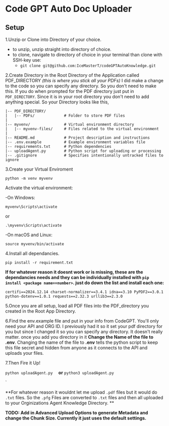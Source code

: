 # Code GPT Auto Doc Uploader

## Setup

1.Unzip or Clone into Directory of your choice.
- to unzip, unzip straight into directory of choice.
- to clone, navigate to directory of choice in your terminal than clone with SSH-key use:
   -  `git clone git@github.com:IceMasterT/codeGPTAutoKnowledge.git`

2.Create Directory in the Root Directory of the Application called PDF_DIRECTORY *(this is where you stick all your PDFs)* I did make a change to the code so you can specify any directory. So you don't need to make this. If you do when prompted for the PDF directory just put in `PDF_DIRECTORY`. Since it is in your root directory you don't need to add anything special. So your Directory looks like this,
```/
|-- PDF_DIRECTORY/
|   |-- PDFs/             # Folder to store PDF files
|
|-- myvenv/               # Virtual environment directory
|   |-- myvenv-files/     # Files related to the virtual environment
|
|-- README.md             # Project description and instructions
|-- .env.example          # Example environment variables file
|-- requirements.txt      # Python dependencies
|-- uploadAgent.py        # Python script for uploading or processing
|-- .gitignore            # Specifies intentionally untracked files to ignore
```

3.Create your Virtual Enviroment

`
python -m venv myvenv
`

Activate the virtual environment:

 -On Windows:

`
myvenv\Scripts\activate
`

or

`
.\myvenv\Scripts\activate
`

 -On macOS and Linux:

`
source myvenv/bin/activate
`

4.Install all dependancies.


`
pip install -r requirement.txt
`

**If for whatever reason it doesnt work or is missing, these are the dependancies needs and they can be individually installed with `pip install <package name==number>`. just do down the list and install each one:**

`
certifi==2024.12.14
charset-normalizer==3.4.1
idna==3.10
PyPDF2==3.0.1
python-dotenv==1.0.1
requests==2.32.3
urllib3==2.3.0
`

5.Once you are all setup, load all PDF files into the PDF_directory you created in the Root App Directory.

6.Find the env.example file and put in your info from CodeGPT. You'll only need your API and ORG ID. I previously had it so it set your pdf directory for you but since I changed it so you can specify any directory. It doesn't really matter. once you add you directory in it **Change the Name of the file to .env**. Changing the name of the file to **.env** tells the python script to keep this file secret and hidden from anyone as it connects to the API and uploads your files. 

7.Then Fire it Up!

`
python uploadAgent.py  
`
**or**
`
python3 uploadAgent.py
`

`

**For whatever reason it wouldnt let me upload `.pdf` files but it would do `.txt` files. So the `.pfg` Files are converted to `.txt` files and then all uploaded to your Orginizations Agent Knowledge Directory. **



**TODO: Add in Advanced Upload Options to generate Metadata and change the Chunk Size. Currently it just uses the default settings.**
